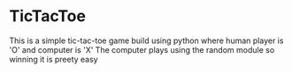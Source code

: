 # TicTacToe

This is a simple tic-tac-toe game build using python where human player is 'O' and computer is 'X'
The computer plays using the random module so winning it is preety easy